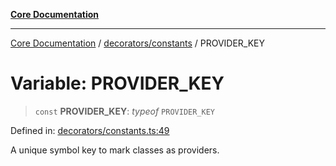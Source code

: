 [**Core Documentation**](../../../README.md)

***

[Core Documentation](../../../README.md) / [decorators/constants](../README.md) / PROVIDER\_KEY

# Variable: PROVIDER\_KEY

> `const` **PROVIDER\_KEY**: *typeof* `PROVIDER_KEY`

Defined in: [decorators/constants.ts:49](https://github.com/stonemjs/core/blob/e2fddc9518734748c09a72d4b4064dd1d4c1288c/src/decorators/constants.ts#L49)

A unique symbol key to mark classes as providers.
